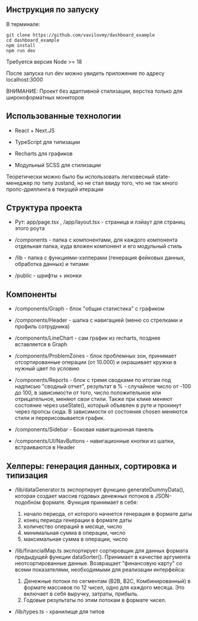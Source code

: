 ## Инструкция по запуску

В терминале:

```
git clone https://github.com/vavilovmy/dashboard_example
cd dashboard_example
npm install
npm run dev
```

Требуется версия Node >= 18

После запуска run dev можно увидеть приложение по адресу localhost:3000

ВНИМАНИЕ: Проект без адаптивной стилизации, верстка только для широкоформатных мониторов

## Использованные технологии

- React + Next.JS 

- TypeScript для типизации

- Recharts для графиков

- Модульный SCSS для стилизации

Теоретически можно было бы использовать легковесный state-менеджер по типу zustand, но не стал ввиду того, что не так много пропс-дриллинга в текущей итерации

## Структура проекта

- Рут: app/page.tsx , /app/layout.tsx - страница и лэйаут для страниц этого роута

- /components - папка с компонентами, для каждого компонента отдельная папка, куда вложен компонент и его модульный стиль

- /lib - папка с функциями-хэлперами (генерация фейковых данных, обработка данных) и типами

- /public - шрифты + иконки

## Компоненты

- /components/Graph - блок "общая статистика" с графиком

- /components/Header - шапка с навигацией (меню со стрелками и профиль сотрудника)

- /components/LineChart - сам график из recharts, позднее вставляется в Graph

- /components/ProblemZones - блок проблемных зон, принимает отсортированные операции (от 10.000) и окрашивает кружки в нужный цвет по условию

- /components/Reports - блок с тремя сводками по итогам под надписью "сводный отчет", результат в % - случайное число от -100 до 100, в зависимости от того, число положительное или отрицательное, меняют свои стили. Также при клике меняют состояние через useState(), который объявлен в руте и прокинут через пропсы сюда. В зависимости от состояния chosen меняются стили и перерисовывается график.

- /components/Sidebar - Боковая навигационная панель

- /components/UI/NavButtons - навигационные кнопки из шапки, встраиваются в Header

## Хелперы: генерация данных, сортировка и типизация

- /lib/dataGenerator.ts экспортирует функцию generateDummyData(), которая создает массив годовых денежных потоков в JSON-подобном формате. Функция принимает в себя: 
  1. начало периода, от которого начнется генерация в формате даты
  2. конец периода генерации в формате даты
  3. количество операций в месяце, число
  4. минимальная сумма в операции, число
  5. максимальная сумма в операции, число

- /lib/financialMap.ts экспортирует сортировщик для данных формата предыдущей функции dataSorter(). Принимает в качестве аргумента неотсортированные данные. Возвращает "финансовую карту" со всеми показателями, необходимыми для реализации интерфейса:
  1. Денежные потоки по сегментам (B2B, B2C, Комбинированный) в формате массивов по 12 чисел, одно для каждого месяца. Это включает в себя выручку, затраты, прибыль.
  2. Годовые результаты по этим потокам в формате чисел.

- /lib/types.ts - хранилище для типов